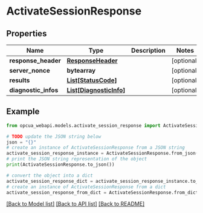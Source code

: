# ActivateSessionResponse


## Properties

Name | Type | Description | Notes
------------ | ------------- | ------------- | -------------
**response_header** | [**ResponseHeader**](ResponseHeader.md) |  | [optional] 
**server_nonce** | **bytearray** |  | [optional] 
**results** | [**List[StatusCode]**](StatusCode.md) |  | [optional] 
**diagnostic_infos** | [**List[DiagnosticInfo]**](DiagnosticInfo.md) |  | [optional] 

## Example

```python
from opcua_webapi.models.activate_session_response import ActivateSessionResponse

# TODO update the JSON string below
json = "{}"
# create an instance of ActivateSessionResponse from a JSON string
activate_session_response_instance = ActivateSessionResponse.from_json(json)
# print the JSON string representation of the object
print(ActivateSessionResponse.to_json())

# convert the object into a dict
activate_session_response_dict = activate_session_response_instance.to_dict()
# create an instance of ActivateSessionResponse from a dict
activate_session_response_from_dict = ActivateSessionResponse.from_dict(activate_session_response_dict)
```
[[Back to Model list]](../README.md#documentation-for-models) [[Back to API list]](../README.md#documentation-for-api-endpoints) [[Back to README]](../README.md)


